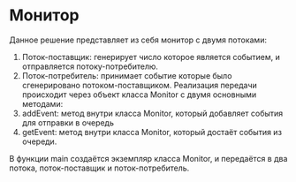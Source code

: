 <H1> Монитор </H1>

Данное решение представляет из себя монитор с двумя потоками:
1. Поток-поставщик: генерирует число которое является событием, и отправляется потоку-потребителю.
2. Поток-потребитель: принимает событие которые было сгенерировано потоком-поставщиком.
Реализация передачи происходит через объект класса Monitor с двумя основными методами:
1. addEvent: метод внутри класса Monitor, который добавляет события для отправки в очередь
2. getEvent: метод внутри класса Monitor, который достаёт события из очереди.

В функции main создаётся экземпляр класса Monitor, и передаётся в два потока, поток-поставщик и поток-потребитель.

